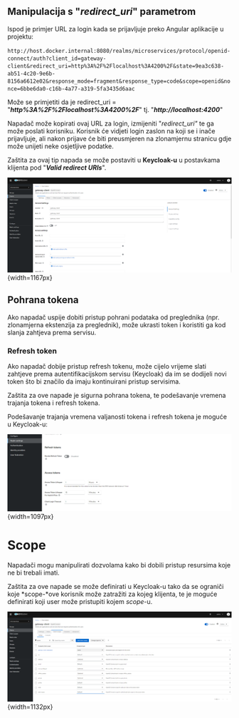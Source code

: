 ## **Manipulacija s "*redirect_uri*" parametrom**

Ispod je primjer URL za login kada se prijavljuje preko Angular aplikacije u projektu:

`http://host.docker.internal:8080/realms/microservices/protocol/openid-connect/auth?client_id=gateway-client&redirect_uri=http%3A%2F%2Flocalhost%3A4200%2F&state=9ea3c638-ab51-4c20-9e6b-8156a6612e02&response_mode=fragment&response_type=code&scope=openid&nonce=6bbe6da0-c16b-4a77-a319-5fa3435d6aac`



Može se primjetiti da je redirect_uri = "***http%3A%2F%2Flocalhost%3A4200%2F***" tj. "***http://localhost:4200***"



Napadač može kopirati ovaj URL za login, izmijeniti "*redirect_uri"* te ga može poslati korisniku.
Korisnik će vidjeti login zaslon na koji se i inače prijavljuje, ali nakon prijave će biti preusmjeren na zlonamjernu stranicu gdje može unijeti neke osjetljive podatke.



Zaštita za ovaj tip napada se može postaviti u **Keycloak-u** u postavkama klijenta pod "***Valid redirect URIs***".

![](image.png){width=1167px}



## **Pohrana tokena**

Ako napadač uspije dobiti pristup pohrani podataka od preglednika (npr. zlonamjerna ekstenzija za preglednik), može ukrasti token i koristiti ga kod slanja zahtjeva prema servisu.

### Refresh token

Ako napadač dobije pristup refresh tokenu, može cijelo vrijeme slati zahtjeve prema autentifikacijskom servisu (Keycloak) da im se dodijeli novi token što bi značilo da imaju kontinuirani pristup servisima.



Zaštita za ove napade je sigurna pohrana tokena, te podešavanje vremena trajanja tokena i refresh tokena.



Podešavanje trajanja vremena valjanosti tokena i refresh tokena je moguće u Keycloak-u:

![](image2.png){width=1097px}

# **Scope**


Napadači mogu manipulirati dozvolama kako bi dobili pristup resursima koje ne bi trebali imati. 



Zaštita za ove napade se može definirati u Keycloak-u tako da se ograniči koje *scope-*ove korisnik može zatražiti za kojeg klijenta, te je moguće definirati koji user može pristupiti kojem *scope*\-u.

![](image3.png){width=1132px}
